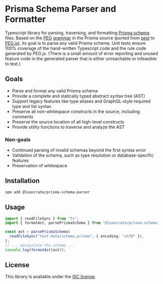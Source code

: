 # Prisma Schema Parser and Formatter

Typescript library for parsing, traversing, and formatting
[Prisma schema](https://www.prisma.io/docs/reference/api-reference/prisma-schema-reference) files.
Based on the [PEG](https://en.wikipedia.org/wiki/Parsing_expression_grammar)
[grammar](https://github.com/prisma/prisma-engines/blob/main/libs/datamodel/schema-ast/src/parser/datamodel.pest) in the Prisma source
(ported from [pest](https://pest.rs/) to [PEG.js](https://pegjs.org/)),
its goal is to parse any valid Prisma schema.
Unit tests ensure 100% coverage of the hand-written Typescript code and the rule code generated by PEG.js.
(There is a small amount of error reporting and unused feature code in the generated parser that is either unreachable or infeasible to test.)

## Goals

- Parse and format any valid Prisma schema
- Provide a complete and statically typed abstract syntax tree (AST)
- Support legacy features like type aliases and GraphQL-style required type and list syntax
- Preserve all non-whitespace constructs in the source, including comments
- Preserve the source location of all high-level constructs
- Provide utility functions to traverse and analyze the AST

### Non-goals

- Continued parsing of invalid schemas beyond the first syntax error
- Validation of the schema, such as type resolution or database-specific features
- Preservation of whitespace

## Installation

```sh
npm add @loancrate/prisma-schema-parser
```

## Usage

```ts
import { readFileSync } from "fs";
import { formatAst, parsePrismaSchema } from "@loancrate/prisma-schema-parser";

const ast = parsePrismaSchema(
  readFileSync("test-data/schema.prisma", { encoding: "utf8" }),
);
// ... manipulate the schema ...
console.log(formatAst(ast));
```

## License

This library is available under the [ISC license](LICENSE).
